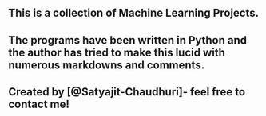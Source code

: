 ## This is a collection of Machine Learning Projects.

## The programs have been written in Python and the author has tried to make this lucid with numerous markdowns and comments.

## Created by [@Satyajit-Chaudhuri]- feel free to contact me!